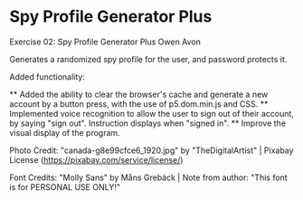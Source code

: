 # Spy Profile Generator Plus

Exercise 02: Spy Profile Generator Plus
Owen Avon

Generates a randomized spy profile for the user, and password protects it.

Added functionality:

** Added the ability to clear the browser's cache and generate a new account by a button press, with the use of p5.dom.min.js and CSS.
** Implemented voice recognition to allow the user to sign out of their account, by saying "sign out". Instruction displays when "signed in".
** Improve the visual display of the program.


Photo Credit:
"canada-g8e99cfce6_1920.jpg" by "TheDigitalArtist" | Pixabay License (https://pixabay.com/service/license/)

Font Credits:
"Molly Sans" by Måns Grebäck | Note from author: "This font is for PERSONAL USE ONLY!"

